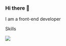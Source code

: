 ### Hi there 👋
I am a front-end developer

Skills

<img src="![image](https://github.com/vithor-silva/vithor-silva/assets/126423525/b6d3ff82-e5e5-4fc2-a021-3893315dabaf)
"> 
